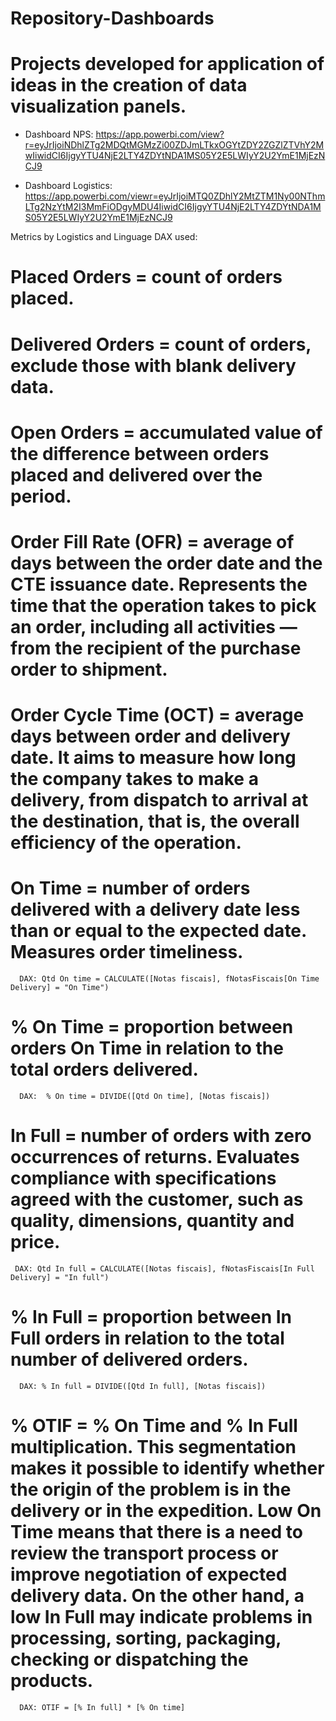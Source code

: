 # Repository-Dashboards

# Projects developed for application of ideas in the creation of data visualization panels.

- Dashboard NPS: https://app.powerbi.com/view?r=eyJrIjoiNDhlZTg2MDQtMGMzZi00ZDJmLTkxOGYtZDY2ZGZlZTVhY2MwIiwidCI6IjgyYTU4NjE2LTY4ZDYtNDA1MS05Y2E5LWIyY2U2YmE1MjEzNCJ9

- Dashboard Logistics: https://app.powerbi.com/viewr=eyJrIjoiMTQ0ZDhlY2MtZTM1Ny00NThmLTg2NzYtM2I3MmFiODgyMDU4IiwidCI6IjgyYTU4NjE2LTY4ZDYtNDA1MS05Y2E5LWIyY2U2YmE1MjEzNCJ9

Metrics by Logistics and Linguage DAX used:

  # Placed Orders = count of orders placed.
  # Delivered Orders = count of orders, exclude those with blank delivery data.

  # Open Orders = accumulated value of the difference between orders placed and delivered over the period.

  # Order Fill Rate (OFR) = average of days between the order date and the CTE issuance date. Represents the time that the operation takes to pick an order, including all activities — from the recipient of the purchase order to shipment.

  # Order Cycle Time (OCT) = average days between order and delivery date. It aims to measure how long the company takes to make a delivery, from dispatch to arrival at the destination, that is, the overall efficiency of the operation.

  # On Time = number of orders delivered with a delivery date less than or equal to the expected date. Measures order timeliness.
  
      DAX: Qtd On time = CALCULATE([Notas fiscais], fNotasFiscais[On Time Delivery] = "On Time")

  # % On Time = proportion between orders On Time in relation to the total orders delivered.

      DAX:  % On time = DIVIDE([Qtd On time], [Notas fiscais])

  # In Full = number of orders with zero occurrences of returns. Evaluates compliance with specifications agreed with the customer, such as quality, dimensions, quantity and price.
  
     DAX: Qtd In full = CALCULATE([Notas fiscais], fNotasFiscais[In Full Delivery] = "In full")

  # % In Full = proportion between In Full orders in relation to the total number of delivered orders.
      
      DAX: % In full = DIVIDE([Qtd In full], [Notas fiscais])

  # % OTIF = % On Time and % In Full multiplication. This segmentation makes it possible to identify whether the origin of the problem is in the delivery or in the     expedition. Low On Time means that there is a need to review the transport process or improve negotiation of expected delivery data. On the other hand, a low In Full may indicate problems in processing, sorting, packaging, checking or dispatching the products.
  
      DAX: OTIF = [% In full] * [% On time]

